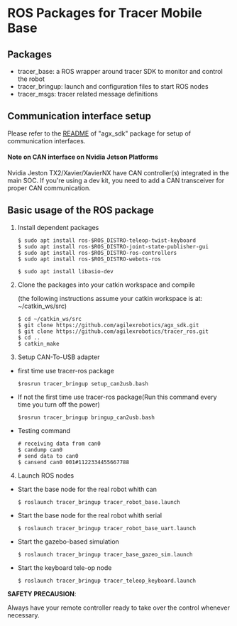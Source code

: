 # ROS Packages for Tracer Mobile Base

## Packages

* tracer_base: a ROS wrapper around tracer SDK to monitor and control the robot
* tracer_bringup: launch and configuration files to start ROS nodes
* tracer_msgs: tracer related message definitions

## Communication interface setup

Please refer to the [README](https://github.com/agilexrobotics/agx_sdk#hardware-interface) of "agx_sdk" package for setup of communication interfaces.

#### Note on CAN interface on Nvidia Jetson Platforms

Nvidia Jeston TX2/Xavier/XavierNX have CAN controller(s) integrated in the main SOC. If you're using a dev kit, you need to add a CAN transceiver for proper CAN communication. 

## Basic usage of the ROS package

1. Install dependent packages

    ```
    $ sudo apt install ros-$ROS_DISTRO-teleop-twist-keyboard
    $ sudo apt install ros-$ROS_DISTRO-joint-state-publisher-gui
    $ sudo apt install ros-$ROS_DISTRO-ros-controllers
    $ sudo apt install ros-$ROS_DISTRO-webots-ros
    ```
    ```
    $ sudo apt install libasio-dev
    ```
    
2. Clone the packages into your catkin workspace and compile

    (the following instructions assume your catkin workspace is at: ~/catkin_ws/src)

    ```
    $ cd ~/catkin_ws/src
    $ git clone https://github.com/agilexrobotics/agx_sdk.git
    $ git clone https://github.com/agilexrobotics/tracer_ros.git
    $ cd ..
    $ catkin_make
    ```

3. Setup CAN-To-USB adapter
* first time use tracer-ros package
    ```
    $rosrun tracer_bringup setup_can2usb.bash
    ```
* If not the first time use tracer-ros package(Run this command every time you turn off the power)
    ```
    $rosrun tracer_bringup bringup_can2usb.bash
    ```
* Testing command
    ```
    # receiving data from can0
    $ candump can0
    # send data to can0
    $ cansend can0 001#1122334455667788
    ```
4. Launch ROS nodes
 
* Start the base node for the real robot whith can

    ```
    $ roslaunch tracer_bringup tracer_robot_base.launch
    ```
* Start the base node for the real robot whith serial

    ```
    $ roslaunch tracer_bringup tracer_robot_base_uart.launch
    ```
* Start the gazebo-based simulation
    ```
    $ roslaunch tracer_bringup tracer_base_gazeo_sim.launch
    ```

* Start the keyboard tele-op node

    ```
    $ roslaunch tracer_bringup tracer_teleop_keyboard.launch
    ```


    
**SAFETY PRECAUSION**: 

Always have your remote controller ready to take over the control whenever necessary. 
